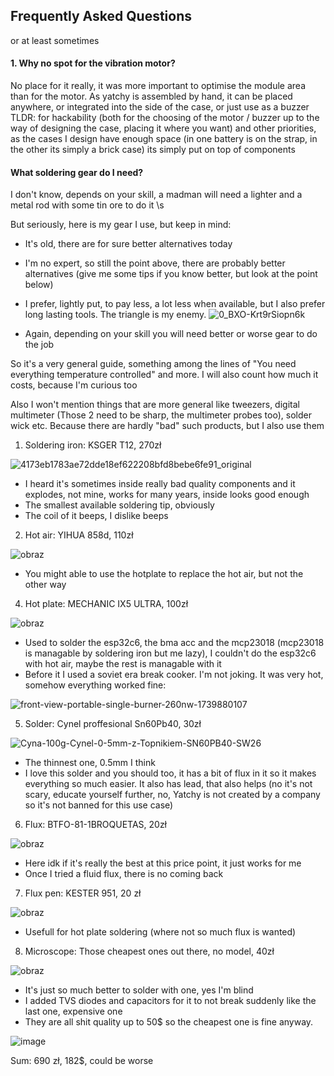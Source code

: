 ## Frequently Asked Questions
or at least sometimes

#### 1. Why no spot for the vibration motor?

No place for it really, it was more important to optimise the module area than for the motor. As yatchy is assembled by hand, it can be placed anywhere, or integrated into the side of the case, or just use as a buzzer TLDR: for hackability (both for the choosing of the motor / buzzer up to the way of designing the case, placing it where you want) and other priorities, as the cases I design have enough space (in one battery is on the strap, in the other its simply a brick case) its simply put on top of components

#### What soldering gear do I need?
I don't know, depends on your skill, a madman will need a lighter and a metal rod with some tin ore to do it \s

But seriously, here is my gear I use, but keep in mind:
- It's old, there are for sure better alternatives today
- I'm no expert, so still the point above, there are probably better alternatives (give me some tips if you know better, but look at the point below)
- I prefer, lightly put, to pay less, a lot less when available, but I also prefer long lasting tools. The triangle is my enemy.
![0_BXO-Krt9rSiopn6k](https://github.com/user-attachments/assets/6938f957-5787-485d-a90a-e903b308d6a2)
  
- Again, depending on your skill you will need better or worse gear to do the job

So it's a very general guide, something among the lines of "You need everything temperature controlled" and more. I will also count how much it costs, because I'm curious too

Also I won't mention things that are more general like tweezers, digital multimeter (Those 2 need to be sharp, the multimeter probes too), solder wick etc. Because there are hardly "bad" such products, but I also use them

1. Soldering iron: KSGER T12, 270zł
   
![4173eb1783ae72dde18ef622208bfd8bebe6fe91_original](https://github.com/user-attachments/assets/b49371e4-1dea-43ab-8440-9e60ecafbaa6)

- I heard it's sometimes inside really bad quality components and it explodes, not mine, works for many years, inside looks good enough
- The smallest available soldering tip, obviously
- The coil of it beeps, I dislike beeps

2. Hot air: YIHUA 858d, 110zł
   
![obraz](https://github.com/user-attachments/assets/01d2de23-3eb7-4398-af07-39d8f5603875)

- You might able to use the hotplate to replace the hot air, but not the other way

4. Hot plate: MECHANIC IX5 ULTRA, 100zł

![obraz](https://github.com/user-attachments/assets/4e78c2bf-58a9-4663-99e4-07b30a0f0ea7)

- Used to solder the esp32c6, the bma acc and the mcp23018 (mcp23018 is managable by soldering iron but me lazy), I couldn't do the esp32c6 with hot air, maybe the rest is managable with it
- Before it I used a soviet era break cooker. I'm not joking. It was very hot, somehow everything worked fine:
  
![front-view-portable-single-burner-260nw-1739880107](https://github.com/user-attachments/assets/ec6071b0-5440-49f1-9c15-99b5bdca73b0)

5. Solder: Cynel proffesional Sn60Pb40, 30zł

![Cyna-100g-Cynel-0-5mm-z-Topnikiem-SN60PB40-SW26](https://github.com/user-attachments/assets/daffdac0-ab23-48c1-82ac-a9d5e30cd813)

- The thinnest one, 0.5mm I think
- I love this solder and you should too, it has a bit of flux in it so it makes everything so much easier. It also has lead, that also helps (no it's not scary, educate yourself further, no, Yatchy is not created by a company so it's not banned for this use case)

6. Flux: BTFO-81-1BROQUETAS, 20zł

![obraz](https://github.com/user-attachments/assets/9b6145a3-ce6a-40da-8642-ecb47278cd7d)

- Here idk if it's really the best at this price point, it just works for me
- Once I tried a fluid flux, there is no coming back

7. Flux pen: KESTER 951, 20 zł

![obraz](https://github.com/user-attachments/assets/f62fd3c6-fe8f-40cf-a7f0-db31c29b0fc6)

- Usefull for hot plate soldering (where not so much flux is wanted)

8. Microscope: Those cheapest ones out there, no model, 40zł

![obraz](https://github.com/user-attachments/assets/06aaba03-8982-4332-a1cb-eac3264bc170)

- It's just so much better to solder with one, yes I'm blind
- I added TVS diodes and capacitors for it to not break suddenly like the last one, expensive one
- They are all shit quality up to 50$ so the cheapest one is fine anyway.

![image](https://github.com/user-attachments/assets/bbcdd6b4-15f5-4387-88b4-0a2d0880e235)

Sum: 690 zł, 182$, could be worse
